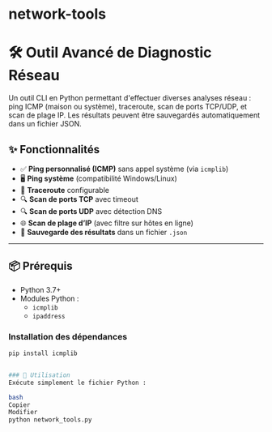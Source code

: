 # network-tools
# 🛠️ Outil Avancé de Diagnostic Réseau

Un outil CLI en Python permettant d'effectuer diverses analyses réseau : ping ICMP (maison ou système), traceroute, scan de ports TCP/UDP, et scan de plage IP. Les résultats peuvent être sauvegardés automatiquement dans un fichier JSON.

## ✨ Fonctionnalités

- ✅ **Ping personnalisé (ICMP)** sans appel système (via `icmplib`)
- 🖥️ **Ping système** (compatibilité Windows/Linux)
- 📍 **Traceroute** configurable
- 🔍 **Scan de ports TCP** avec timeout
- 🔍 **Scan de ports UDP** avec détection DNS
- 🌐 **Scan de plage d’IP** (avec filtre sur hôtes en ligne)
- 💾 **Sauvegarde des résultats** dans un fichier `.json`

---

## 📦 Prérequis

- Python 3.7+
- Modules Python :
  - `icmplib`
  - `ipaddress`

### Installation des dépendances
```bash
pip install icmplib


### 🚀 Utilisation
Exécute simplement le fichier Python :

bash
Copier
Modifier
python network_tools.py
